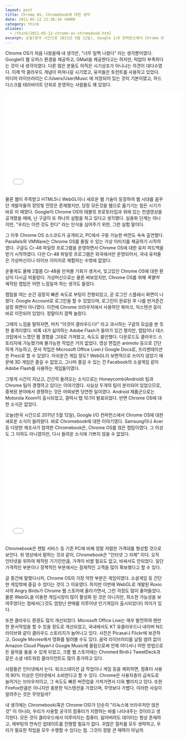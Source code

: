 ```yaml
---
layout: post
title: Chrome OS, Chromebook에 대한 생각
date: 2011-05-12 22:36:34 +0900
category: think
aliases:
  - /think/2011-05-12-chrome-os-chromebook.html
excerpt: 오늘(한국 시간으로 2011년 5월 12일), Google I/O 컨퍼런스에서 Chrome OS에 대한 새로운 소식이 들려왔다. 바로 Chromebook에 대한 이야기였다.
---
```


Chrome OS가 처음 나왔을때 내 생각은, "너무 일찍 나왔다" 라는 생각뿐이였다. Google이 웹 오피스 환경을 제공하고, GMail을 제공한다고는 하지만, 턱없이 부족하다는 것이 내 생각이였다. 다른 많은 분들도 아직은 시기상조가 아니냐는 의견이 대다수였다. 이제 막 클라우드 개념이 퍼져나갈 시기였고, 유저들은 토런트를 사용하고 있었다. 미디어 라이브러리는 C:/Users/User/Music 에 저장되어 있는 것이 기본이였고, 하드디스크를 테라바이트 단위로 운영하는 사람들도 꽤 있었다.



<iframe width="560" height="315" src="//www.youtube.com/embed/0QRO3gKj3qw" frameborder="0" allowfullscreen></iframe>

물론 웹이 주목받고 HTML5니 WebGL이니 새로운 웹 기술이 등장하여 웹 시대를 꿈꾸던 개발자들의 장밋빛 전망은 존재했지만, 당장 모든것을 웹으로 옮기기는 힘든 시기가 바로 이 때였다. Google이 Chrome OS의 태블릿 프로토타입과 위에 있는 컨셉영상을 공개했을 때에, 난 구글이 또 하나의 실험을 하고 있다고 생각했다. 실용화 단계는 아니지만, "우리는 이런 것도 한다" 라는 인식을 심어주기 위한, 그런 실험 말이다.

그 이후 Chrome OS 소스코드가 공개되고, PC에서 구동 가능한 버전도 속속 출연했다. Parallels와 VMWare는 Chrome OS를 돌릴 수 있는 가상 이미지를 제공하기 시작하였다. 구글도 Cr-48 파일럿 프로그램을 운영하면서 Chrome OS에 대한 유저 피드백을 받기 시작하였다. 다만 Cr-48 파일럿 프로그램은 외국에서만 운영되어서, 국내 유저들은 가상머신이나 라이브 이미지로 체험하는 수밖에 없었다.

운좋게도 올해 2월쯤 Cr-48을 만져볼 기회가 생겨서, 잊고있던 Chrome OS에 대한 환상이 다시금 떠올랐다. 가상머신으로는 물론 써보았지만, Chrome OS를 위해 _특별히_ 제작된 랩탑은 어떤 느낌일까 하는 생각도 들었다.

랩탑을 여는 순간 굉장히 빠른 속도로 부팅이 진행되었고, 곧 로그인 스플래시 화면이 나왔다. Google Account로 로그인을 할 수 있었으며, 로그인이 완료된 후 나를 반겨준건 설정 화면이 아니였다. 이전에 Chrome 브라우저에서 사용하던 북마크, 익스텐션 등이 바로 이전되어 있었다. 정말이지 깜짝 놀랐다.

그때의 느낌을 말하자면, 마치 "이것이 클라우드다!" 라고 과시하는 구글의 모습을 본 듯한 충격이였다. 비록 내가 싫어하는 Adobe Flash가 들어가 있긴 했지만, 랩탑이나 데스크탑에서 느꼈던 웹 경험을 그대로 가져왔고, 속도도 쓸만했다. 다운로드도 클라우드 스토리지에 가능했기에 불가능한 작업은 거의 없었다. 영상 편집은 animoto 등으로 간단하게 가능하고, 문서 작업은 Microsoft Office Live나 Google Docs로, 프리젠테이션은 Prezi로 할 수 있었다. 아쉬운건 게임 정도? WebGL이 보편적으로 쓰이지 않았기 때문에 3D 게임은 즐길 수 없었고, 그나마 즐길 수 있는 건 Facebook의 소셜게임 같이 Adobe Flash를 사용하는 게임들이였다.

그렇게 시간이 지났고, 간간히 들려오는 소식으로는 Honeycomb(Android) 팀과 Chrome 팀이 경쟁하고 있다는 이야기였다. 사실상 두개의 팀이 분리되어 있었으므로, 중복된 분야에서 경쟁하는 것은 어찌보면 당연한 일이였다. Android 제품군으로는 Motorola Xoom이 출시되었고, 갤럭시 탭 10.1이 발표되었다. 반면 Chrome OS에 대한 소식은 없었다.

오늘(한국 시간으로 2011년 5월 12일), Google I/O 컨퍼런스에서 Chrome OS에 대한 새로운 소식이 들려왔다. 바로 Chromebook에 대한 이야기였다. Samsung이나 Acer 등 다양한 제조사가 참여한 Chromebook은, Chrome OS를 얹은 랩탑이였다. 그 이상도 그 이하도 아니였지만, 다시 들려온 소식에 기쁘지 않을 수 없었다.

<iframe width="560" height="315" src="//www.youtube.com/embed/TVqe8ieqz10" frameborder="0" allowfullscreen></iframe>

Chromebook은 렌탈 서비스 등 기존 PC에 비해 정말 저렴한 가격대를 형성할 것으로 보인다. 위 영상에서 말하는 것과 같이, Chromebook은 "인터넷 그 자체" 이다. 오직 인터넷을 위하여 제작된 기기인만큼, 가격이 비쌀 필요도 없고, 비싸서도 안되었다. 일단 가격적인 부분이나 정책적인 부분에서는 잠재적인 고객을 많이 확보했다고 할 수 있다.


글 중간에 말했다시피, Chrome OS의 가장 약한 부분은 게임이였다. 소셜게임 등 간단한 게임밖에 즐길 수 었다는 것이 그 이유였다. 하지만 이번에 WebGL로 개발된 Roxio사의 Angry Birds가 Chrome 웹 스토어에 올라가면서, 그런 걱정도 많이 줄어들었다. 물론 WebGL을 이용한 게임시장이 많이 활성화 된 것은 아니지만, 최소한 가능성을 보여주었다는 점에서(그것도 엄청난 판매를 이루어낸 인기게임이 출시되었다!) 의미가 있다.

또한 클라우드 환경도 많이 개선되었다. Microsoft Office Live는 매우 발전하여 왠만한 문서작업을 할 수 있을 정도로 개선되었고, 국내에서도 KT 유클라우드나 네이버 N드라이브와 같이 클라우드 스토리지가 늘어나고 있다. 사진은 Picasa나 Flickr에 보관하고, Google Movies에서 영화를 빌려볼 수도 있다. 음악 라이브러리를 날릴 염려 없이 Amazon Cloud Player나 Google Music에 올림으로써 언제 어디서나 어떤 방법으로든 음악을 들을 수 있게 되었고, 크롬 웹 스토어에는 Chromed Bird나 TweetDeck과 같은 소셜 네트워킹 클라이언트도 많이 증가하고 있다.

사람들은 인터넷에서 논다. 워크스테이션 급 작업이나 게임 등을 제외하면, 컴퓨터 사용의 90% 이상은 인터넷에서 소비한다고 할 수 있다. Chrome은 사용자층이 급속도로 늘어가는 브라우저이고, 그 속도도 빠른 버전업을 거쳐가면서 더욱 빨라지고 있다. 또한 Firefox만큼은 아니지만 충분한 익스텐션을 가졌으며, 무엇보다 가볍다. 이러한 사실이 알려주는 것은 무엇일까?

내 생각에는 Chromebook(혹은 Chrome OS)가 단순히 "리눅스에 브라우저만 얹은 것" 이 아니라, 우리가 사용할 궁극의 컴퓨터가 지향하는 바를 나타내주는 것이라고 생각한다. 모든 것이 클라우드에서 이루어지는 컴퓨터. 잃어버려도 데이터는 항상 존재하고, 재부팅의 연속인 업데이트를 진행할 필요가 없다. 귀찮은 절차를 모두 생략하고, 우리가 필요한 작업을 모두 수행할 수 있다는 점. 그것이 정말 큰 매력이 아닐까.